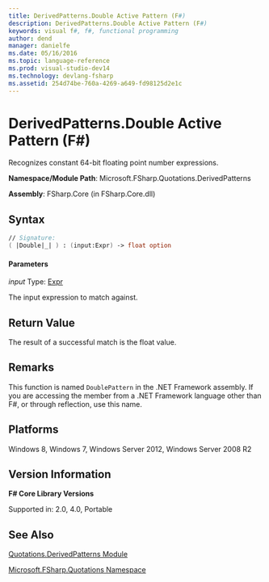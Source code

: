 ```yaml
---
title: DerivedPatterns.Double Active Pattern (F#)
description: DerivedPatterns.Double Active Pattern (F#)
keywords: visual f#, f#, functional programming
author: dend
manager: danielfe
ms.date: 05/16/2016
ms.topic: language-reference
ms.prod: visual-studio-dev14
ms.technology: devlang-fsharp
ms.assetid: 254d74be-760a-4269-a649-fd98125d2e1c 
---
```


# DerivedPatterns.Double Active Pattern (F#)

Recognizes constant 64-bit floating point number expressions.

**Namespace/Module Path**: Microsoft.FSharp.Quotations.DerivedPatterns

**Assembly**: FSharp.Core (in FSharp.Core.dll)


## Syntax

```fsharp
// Signature:
( |Double|_| ) : (input:Expr) -> float option
```

#### Parameters
*input*
Type: [Expr](https://msdn.microsoft.com/library/ed6a2caf-69d4-45c2-ab97-e9b3be9bce65)


The input expression to match against.

## Return Value

The result of a successful match is the float value.

## Remarks
This function is named `DoublePattern` in the .NET Framework assembly. If you are accessing the member from a .NET Framework language other than F#, or through reflection, use this name.

## Platforms
Windows 8, Windows 7, Windows Server 2012, Windows Server 2008 R2


## Version Information
**F# Core Library Versions**

Supported in: 2.0, 4.0, Portable

## See Also
[Quotations.DerivedPatterns Module](Quotations.DerivedPatterns-Module-%5BFSharp%5D.md)

[Microsoft.FSharp.Quotations Namespace](Microsoft.FSharp.Quotations-Namespace-%5BFSharp%5D.md)